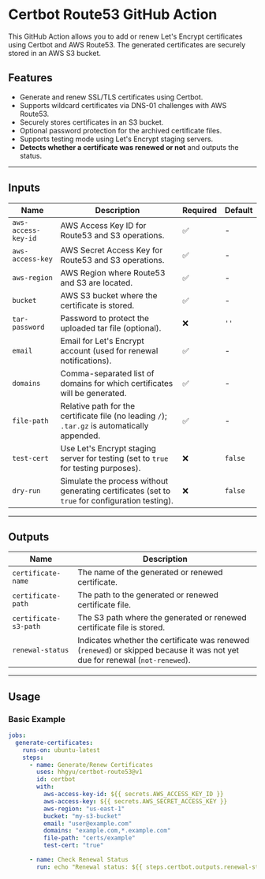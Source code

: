 # Certbot Route53 GitHub Action

This GitHub Action allows you to add or renew Let's Encrypt certificates using Certbot and AWS Route53. The generated certificates are securely stored in an AWS S3 bucket.

## Features
- Generate and renew SSL/TLS certificates using Certbot.
- Supports wildcard certificates via DNS-01 challenges with AWS Route53.
- Securely stores certificates in an S3 bucket.
- Optional password protection for the archived certificate files.
- Supports testing mode using Let's Encrypt staging servers.
- **Detects whether a certificate was renewed or not** and outputs the status.

---

## Inputs

| Name               | Description                                                                                           | Required | Default        |
|--------------------|-------------------------------------------------------------------------------------------------------|----------|----------------|
| `aws-access-key-id`| AWS Access Key ID for Route53 and S3 operations.                                                      | ✅        | -              |
| `aws-access-key`   | AWS Secret Access Key for Route53 and S3 operations.                                                 | ✅        | -              |
| `aws-region`       | AWS Region where Route53 and S3 are located.                                                         | ✅        | -              |
| `bucket`           | AWS S3 bucket where the certificate is stored.                                                       | ✅        | -              |
| `tar-password`     | Password to protect the uploaded tar file (optional).                                                | ❌        | `''`           |
| `email`            | Email for Let's Encrypt account (used for renewal notifications).                                    | ✅        | -              |
| `domains`          | Comma-separated list of domains for which certificates will be generated.                            | ✅        | -              |
| `file-path`        | Relative path for the certificate file (no leading `/`); `.tar.gz` is automatically appended.         | ✅        | -              |
| `test-cert`        | Use Let's Encrypt staging server for testing (set to `true` for testing purposes).                   | ❌        | `false`        |
| `dry-run`          | Simulate the process without generating certificates (set to `true` for configuration testing).       | ❌        | `false`        |

---

## Outputs

| Name               | Description                                                   |
|--------------------|---------------------------------------------------------------|
| `certificate-name` | The name of the generated or renewed certificate.             |
| `certificate-path` | The path to the generated or renewed certificate file.        |
| `certificate-s3-path` | The S3 path where the generated or renewed certificate file is stored.     |
| `renewal-status`   | Indicates whether the certificate was renewed (`renewed`) or skipped because it was not yet due for renewal (`not-renewed`). |

---

## Usage

### Basic Example
```yaml
jobs:
  generate-certificates:
    runs-on: ubuntu-latest
    steps:
      - name: Generate/Renew Certificates
        uses: hhgyu/certbot-route53@v1
        id: certbot
        with:
          aws-access-key-id: ${{ secrets.AWS_ACCESS_KEY_ID }}
          aws-access-key: ${{ secrets.AWS_SECRET_ACCESS_KEY }}
          aws-region: "us-east-1"
          bucket: "my-s3-bucket"
          email: "user@example.com"
          domains: "example.com,*.example.com"
          file-path: "certs/example"
          test-cert: "true"

      - name: Check Renewal Status
        run: echo "Renewal status: ${{ steps.certbot.outputs.renewal-status }}"